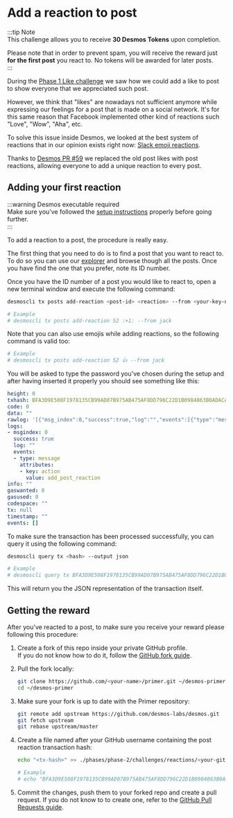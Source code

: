 # Add a reaction to post
:::tip Note  
This challenge allows you to receive **30 Desmos Tokens** upon completion.  

Please note that in order to prevent spam, you will receive the reward just **for the first post** you react to. No tokens will be awarded for later posts.  
:::  

During the [Phase 1 Like challenge](../../phase-1/challenges/like-post.md) we saw how we could add a like to post to show everyone that we appreciated such post. 

However, we think that "likes" are nowadays not sufficient anymore while expressing our feelings for a post that is made on a social network. It's for this same reason that Facebook implemented other kind of reactions such "Love", "Wow", "Aha", etc.

To solve this issue inside Desmos, we looked at the best system of reactions that in our opinion exists right now: [Slack emoji reactions](https://slack.com/intl/en-it/help/articles/206870317-Use-emoji-reactions). 

Thanks to [Desmos PR #59](https://github.com/desmos-labs/desmos/pull/59) we replaced the old post likes with post reactions, allowing everyone to add a unique reaction to every post. 

## Adding your first reaction
:::warning Desmos executable required  
Make sure you've followed the [setup instructions](../README.md#Setup) properly before going further.  
:::

To add a reaction to a post, the procedure is really easy.

The first thing that you need to do is to find a post that you want to react to. To do so you can use our [explorer](https://morpheus.desmos.network) and browse though all the posts. Once you have find the one that you prefer, note its ID number. 

Once you have the ID number of a post you would like to react to, open a new terminal window and execute the following command: 

```bash
desmoscli tx posts add-reaction <post-id> <reaction> --from <your-key-name>

# Example
# desmoscli tx posts add-reaction 52 :+1: --from jack
```  

Note that you can also use emojis while adding reactions, so the following command is valid too:

```bash
# Example
# desmoscli tx posts add-reaction 52 👍 --from jack
```

You will be asked to type the password you've chosen during the setup and after having inserted it properly you should see something like this: 

```yml
height: 0
txhash: BFA3D9E508F1978135CB99AD07B975AB475AF8DD796C22D1B0984863B0ADACA9
code: 0
data: ""
rawlog: '[{"msg_index":0,"success":true,"log":"","events":[{"type":"message","attributes":[{"key":"action","value":"add_post_reaction"}]}]}]'
logs:
- msgindex: 0
  success: true
  log: ""
  events:
  - type: message
    attributes:
    - key: action
      value: add_post_reaction
info: ""
gaswanted: 0
gasused: 0
codespace: ""
tx: null
timestamp: ""
events: []
```

To make sure the transaction has been processed successfully, you can query it using the following command: 

```bash
desmoscli query tx <hash> --output json

# Example
# desmoscli query tx BFA3D9E508F1978135CB99AD07B975AB475AF8DD796C22D1B0984863B0ADACA9 --output json
``` 

This will return you the JSON representation of the transaction itself.

## Getting the reward 
After you've reacted to a post, to make sure you receive your reward please following this procedure: 

1. Create a fork of this repo inside your private GitHub profile.  
   If you do not know how to do it, follow the [GitHub fork guide](https://help.github.com/en/github/getting-started-with-github/fork-a-repo).

2. Pull the fork locally:  
   ```bash
   git clone https://github.com/<your-name>/primer.git ~/desmos-primer
   cd ~/desmos-primer
   ```
   
3. Make sure your fork is up to date with the Primer repository:  
   ```bash
   git remote add upstream https://github.com/desmos-labs/desmos.git
   git fetch upstream
   git rebase upstream/master
   ```

4. Create a file named after your GitHub username containing the post reaction transaction hash:  
   ```bash
   echo "<tx-hash>" >> ./phases/phase-2/challenges/reactions/<your-github-name>
   
   # Example
   # echo "BFA3D9E508F1978135CB99AD07B975AB475AF8DD796C22D1B0984863B0ADACA9" >> ./phases/phase-2/challenges/reactions/RiccardoM
   ```

5. Commit the changes, push them to your forked repo and create a pull request. If you do not know to to create one, refer to the [GitHub Pull Requests guide](https://help.github.com/en/github/collaborating-with-issues-and-pull-requests/creating-a-pull-request).